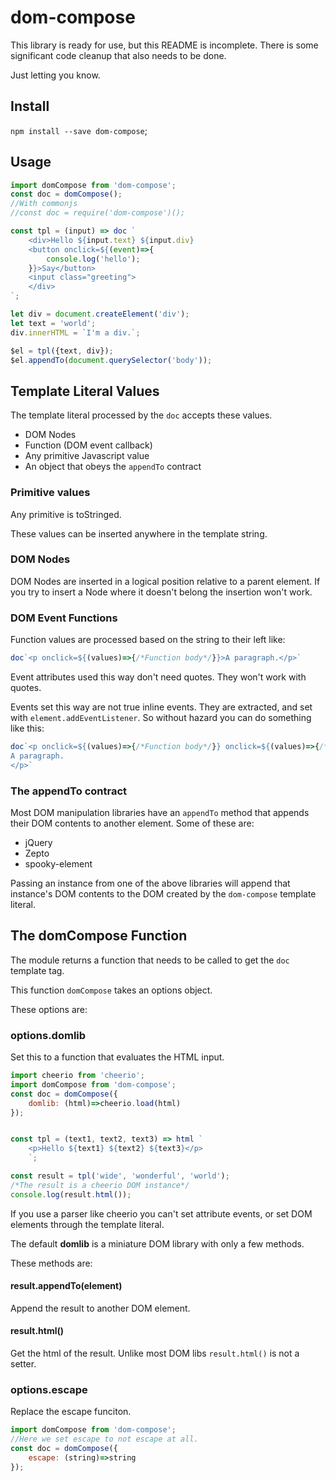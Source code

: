 dom-compose
===========

This library is ready for use, but this README is incomplete. There is some significant code cleanup that also needs to be done.

Just letting you know.

Install
-------

`npm install --save dom-compose`;

Usage
-----

```javascript
import domCompose from 'dom-compose';
const doc = domCompose();
//With commonjs
//const doc = require('dom-compose')();

const tpl = (input) => doc `
    <div>Hello ${input.text} ${input.div}
    <button onclick=${(event)=>{
        console.log('hello');
    }}>Say</button>
    <input class="greeting">
    </div>
`;

let div = document.createElement('div');
let text = 'world';
div.innerHTML = `I'm a div.`;

$el = tpl({text, div});
$el.appendTo(document.querySelector('body'));
```

Template Literal Values
-----------------------

The template literal processed by the `doc` accepts these values.

-	DOM Nodes
-	Function (DOM event callback)
-	Any primitive Javascript value
-	An object that obeys the `appendTo` contract

### Primitive values

Any primitive is toStringed.

These values can be inserted anywhere in the template string.

### DOM Nodes

DOM Nodes are inserted in a logical position relative to a parent element. If you try to insert a Node where it doesn't belong the insertion won't work.

### DOM Event Functions

Function values are processed based on the string to their left like:

```javascript
doc`<p onclick=${(values)=>{/*Function body*/}}>A paragraph.</p>`
```

Event attributes used this way don't need quotes. They won't work with quotes.

Events set this way are not true inline events. They are extracted, and set with `element.addEventListener`. So without hazard you can do something like this:

```javascript
doc`<p onclick=${(values)=>{/*Function body*/}} onclick=${(values)=>{/*Function body*/}}>
A paragraph.
</p>`
```

### The appendTo contract

Most DOM manipulation libraries have an `appendTo` method that appends their DOM contents to another element. Some of these are:

-	jQuery
-	Zepto
-	spooky-element

Passing an instance from one of the above libraries will append that instance's DOM contents to the DOM created by the `dom-compose` template literal.

The domCompose Function
-----------------------

The module returns a function that needs to be called to get the `doc` template tag.

This function `domCompose` takes an options object.

These options are:

### options.domlib

Set this to a function that evaluates the HTML input.

```javascript
import cheerio from 'cheerio';
import domCompose from 'dom-compose';
const doc = domCompose({
    domlib: (html)=>cheerio.load(html)
});


const tpl = (text1, text2, text3) => html `
    <p>Hello ${text1} ${text2} ${text3}</p>
    `;

const result = tpl('wide', 'wonderful', 'world');
/*The result is a cheerio DOM instance*/
console.log(result.html());
```

If you use a parser like cheerio you can't set attribute events, or set DOM elements through the template literal.

The default **domlib** is a miniature DOM library with only a few methods.

These methods are:

#### result.appendTo(element)

Append the result to another DOM element.

#### result.html()

Get the html of the result. Unlike most DOM libs `result.html()` is not a setter.

### options.escape

Replace the escape funciton.

```javascript
import domCompose from 'dom-compose';
//Here we set escape to not escape at all.
const doc = domCompose({
    escape: (string)=>string
});
```
